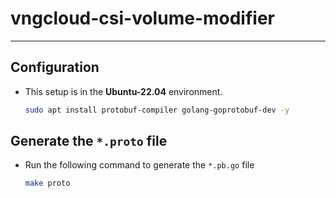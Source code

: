 # vngcloud-csi-volume-modifier
<hr>

## Configuration
- This setup is in the **Ubuntu-22.04** environment.
  ```bash
  sudo apt install protobuf-compiler golang-goprotobuf-dev -y
  ```
  
## Generate the `*.proto` file
- Run the following command to generate the `*.pb.go` file
  ```bash
  make proto
  ```